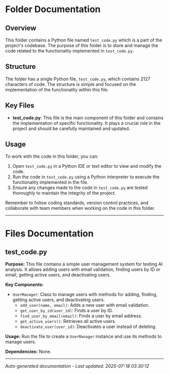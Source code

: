 # Folder Documentation

## Overview
This folder contains a Python file named `test_code.py` which is a part of the project's codebase. The purpose of this folder is to store and manage the code related to the functionality implemented in `test_code.py`.

## Structure
The folder has a single Python file, `test_code.py`, which contains 2127 characters of code. The structure is simple and focused on the implementation of the functionality within this file.

## Key Files
- **test_code.py**: This file is the main component of this folder and contains the implementation of specific functionality. It plays a crucial role in the project and should be carefully maintained and updated.

## Usage
To work with the code in this folder, you can:
1. Open `test_code.py` in a Python IDE or text editor to view and modify the code.
2. Run the code in `test_code.py` using a Python interpreter to execute the functionality implemented in the file.
3. Ensure any changes made to the code in `test_code.py` are tested thoroughly to maintain the integrity of the project.

Remember to follow coding standards, version control practices, and collaborate with team members when working on the code in this folder.

---

# Files Documentation

## test_code.py

**Purpose:** This file contains a simple user management system for testing AI analysis. It allows adding users with email validation, finding users by ID or email, getting active users, and deactivating users.

**Key Components:**
- `UserManager`: Class to manage users with methods for adding, finding, getting active users, and deactivating users.
  - `add_user(name, email)`: Adds a new user with email validation.
  - `get_user_by_id(user_id)`: Finds a user by ID.
  - `find_user_by_email(email)`: Finds a user by email address.
  - `get_active_users()`: Retrieves all active users.
  - `deactivate_user(user_id)`: Deactivates a user instead of deleting.

**Usage:** Run the file to create a `UserManager` instance and use its methods to manage users.

**Dependencies:** None.

---
*Auto-generated documentation - Last updated: 2025-07-18 03:30:12*
